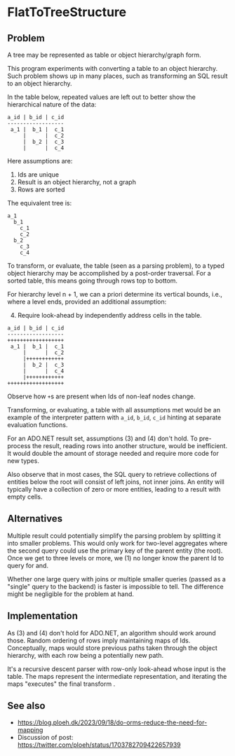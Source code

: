 # FlatToTreeStructure

## Problem

A tree may be represented as table or object hierarchy/graph form.

This program experiments with converting a table to an object hierarchy. Such
problem shows up in many places, such as transforming an SQL result to an object
hierarchy.

In the table below, repeated values are left out to better show the hierarchical
nature of the data:

```text
a_id | b_id | c_id
------------------
 a_1 |  b_1 |  c_1
     |      |  c_2
     |  b_2 |  c_3
     |      |  c_4
```

Here assumptions are:

1. Ids are unique
2. Result is an object hierarchy, not a graph
3. Rows are sorted

The equivalent tree is:

```text
a_1
  b_1
    c_1
    c_2
  b_2
    c_3
    c_4
```

To transform, or evaluate, the table (seen as a parsing problem), to a typed
object hierarchy may be accomplished by a post-order traversal. For a sorted
table, this means going through rows top to bottom.

For hierarchy level n + 1, we can a priori determine its vertical bounds, i.e.,
where a level ends, provided an additional assumption:

4. Require look-ahead by independently address cells in the table.

```text
a_id | b_id | c_id
------------------
++++++++++++++++++
 a_1 |  b_1 |  c_1
     |      |  c_2
     |++++++++++++
     |  b_2 |  c_3
     |      |  c_4
     |++++++++++++
++++++++++++++++++
```

Observe how `+`s are present when Ids of non-leaf nodes change.

Transforming, or evaluating, a table with all assumptions met would be an
example of the interpreter pattern with `a_id`, `b_id`, `c_id` hinting at
separate evaluation functions.

For an ADO.NET result set, assumptions (3) and (4) don't hold. To pre-process
the result, reading rows into another structure, would be inefficient. It would
double the amount of storage needed and require more code for new types.

Also observe that in most cases, the SQL query to retrieve collections of
entities below the root will consist of left joins, not inner joins. An entity
will typically have a collection of zero or more entities, leading to a result
with empty cells.

## Alternatives

Multiple result could potentially simplify the parsing problem by splitting it
into smaller problems. This would only work for two-level aggregates where the
second query could use the primary key of the parent entity (the root). Once we
get to three levels or more, we (1) no longer know the parent Id to query for
and.

Whether one large query with joins or multiple smaller queries (passed as a
"single" query to the backend) is faster is impossible to tell. The difference
might be negligible for the problem at hand.

## Implementation

As (3) and (4) don't hold for ADO.NET, an algorithm should work around those.
Random ordering of rows imply maintaining maps of Ids. Conceptually, maps would
store previous paths taken through the object hierarchy, with each row being a
potentially new path.

It's a recursive descent parser with row-only look-ahead whose input is the
table. The maps represent the intermediate representation, and iterating the
maps "executes" the final transform .

## See also

- https://blog.ploeh.dk/2023/09/18/do-orms-reduce-the-need-for-mapping
- Discussion of post: https://twitter.com/ploeh/status/1703782709422657939
